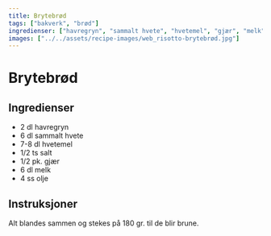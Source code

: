```yaml
---
title: Brytebrød
tags: ["bakverk", "brød"]
ingredienser: ["havregryn", "sammalt hvete", "hvetemel", "gjær", "melk"]
images: ["../../assets/recipe-images/web_risotto-brytebrød.jpg"]
---
```


# Brytebrød

## Ingredienser

- 2 dl havregryn
- 6 dl sammalt hvete
- 7-8 dl hvetemel
- 1/2 ts salt
- 1/2 pk. gjær
- 6 dl melk
- 4 ss olje

## Instruksjoner

Alt blandes sammen og stekes på 180 gr. til de blir brune.
